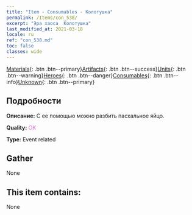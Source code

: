 ```yaml
---
title: "Item - Consumables - Колотушка"
permalink: /Items/con_538/
excerpt: "Эра хаоса  Колотушка"
last_modified_at: 2021-03-18
locale: ru
ref: "con_538.md"
toc: false
classes: wide
---
```

 [Materials](/ru/Items/){: .btn .btn--primary}[Artifacts](/ru/Items/Artifacts/){: .btn .btn--success}[Units](/ru/Items/Units/){: .btn .btn--warning}[Heroes](/ru/Items/Heroes/){: .btn .btn--danger}[Consumables](/ru/Items/Consumables/){: .btn .btn--info}[Unknown](/ru/Items/Unknown/){: .btn .btn--primary}

## Подробности
 **Описание:** С ее помощью можно разбить пасхальное яйцо.

 **Quality:** <span style="color: #DA70D6">OK</span>

 **Type:** Event related

## Gather

  None

## This item contains:

  None

